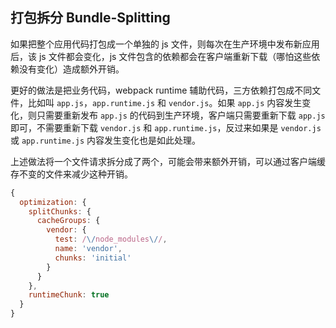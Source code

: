 ## 打包拆分 Bundle-Splitting

如果把整个应用代码打包成一个单独的 js 文件，则每次在生产环境中发布新应用后，该 js 文件都会变化，js 文件包含的依赖都会在客户端重新下载（哪怕这些依赖没有变化）造成额外开销。

更好的做法是把业务代码，webpack runtime 辅助代码，三方依赖打包成不同文件，比如叫 `app.js`，`app.runtime.js` 和 `vendor.js`。如果 `app.js` 内容发生变化，则只需要重新发布 `app.js` 的代码到生产环境，客户端只需要重新下载 `app.js` 即可，不需要重新下载 `vendor.js` 和 `app.runtime.js`，反过来如果是 `vendor.js` 或 `app.runtime.js` 内容发生变化也是如此处理。

上述做法将一个文件请求拆分成了两个，可能会带来额外开销，可以通过客户端缓存不变的文件来减少这种开销。

```js
{
  optimization: {
    splitChunks: {
      cacheGroups: {
        vendor: {
          test: /\/node_modules\//,
          name: 'vendor',
          chunks: 'initial'
        }
      }
    },
    runtimeChunk: true
  }
}
```
